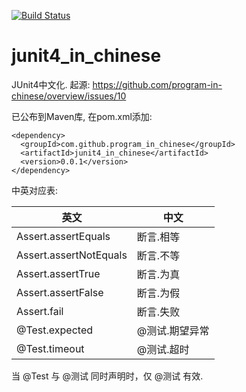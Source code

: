 [![Build Status](https://travis-ci.org/program-in-chinese/junit4_in_chinese.svg?branch=master)](https://travis-ci.org/program-in-chinese/junit4_in_chinese)

# junit4_in_chinese
JUnit4中文化. 起源: https://github.com/program-in-chinese/overview/issues/10

已公布到Maven库, 在pom.xml添加:
```
<dependency>
  <groupId>com.github.program_in_chinese</groupId>
  <artifactId>junit4_in_chinese</artifactId>
  <version>0.0.1</version>
</dependency>
```
中英对应表:

| 英文 | 中文 | 
| ------------- | ------------- |
| Assert.assertEquals | 断言.相等 |
| Assert.assertNotEquals | 断言.不等 |
| Assert.assertTrue | 断言.为真 |
| Assert.assertFalse | 断言.为假 |
| Assert.fail | 断言.失败 |
| @Test.expected | @测试.期望异常 |
| @Test.timeout | @测试.超时 |

当 @Test 与 @测试 同时声明时，仅 @测试 有效.
